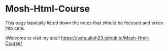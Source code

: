 # Mosh-Html-Course

This page basically listed down the notes that should be focused and taken into care.

!Welcome to visit my site!! https://joshuakoh23.github.io/Mosh-Html-Course/
